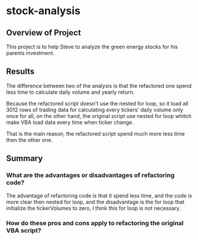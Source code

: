 # stock-analysis
## Overview of Project
This project is to help Steve to analyze the green energy stocks for his parents investment.
## Results
The difference between two of the analysis is that the refactored one spend less time to calculate daily volume and yearly return. 

Because the refactored script doesn't use the nested for loop, so it load all 3012 rows of trading data for calculating every tickers' daily volume only once for all, on the other hand, the original script use nested for loop whitch make VBA load data every time when ticker change.

That is the main reason, the refactored script spend much more less time then the other one.

## Summary
### What are the advantages or disadvantages of refactoring code?
The advantage of refactoring code is that it spend less time, and the code is more clear then nested for loop, and the disadvantage is the for loop that initialize the tickerVolumes to zero, I think this for loop is not necessary.

### How do these pros and cons apply to refactoring the original VBA script?
